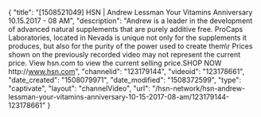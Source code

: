 {
    "title": "[1508521049] HSN | Andrew Lessman Your Vitamins Anniversary 10.15.2017 - 08 AM",
    "description": "Andrew is a leader in the development of advanced natural supplements that are purely additive free. ProCaps Laboratories, located in Nevada is unique not only for the supplements it produces, but also for the purity of the power used to create them\r Prices shown on the previously recorded video may not represent the current price.  View hsn.com to view the current selling price.SHOP NOW http:\/\/www.hsn.com",
    "channelid": "123179144",
    "videoid": "123178661",
    "date_created": "1508079971",
    "date_modified": "1508372599",
    "type": "captivate",
    "layout": "channelVideo",
    "url": "\/hsn-network\/hsn-andrew-lessman-your-vitamins-anniversary-10-15-2017-08-am\/123179144-123178661"
}